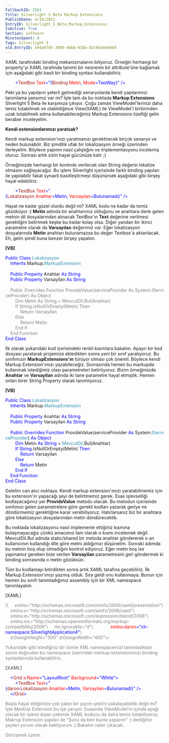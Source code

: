```yaml
---
FallbackID: 2561
Title: Silverlight 5 Beta Markup Extensions
PublishDate: 4/18/2011
EntryID: Silverlight_5_Beta_Markup_Extensions
IsActive: True
Section: software
MinutesSpent: 0
Tags: Silverlight 5
old.EntryID: b94a07d5-3909-46b8-938a-82c60a0e6869
---
```

XAML tarafındaki binding mekanizmalarını biliyoruz. Örneğin herhangi bir
property'yi XAML tarafında tanımlı bir nesnenin bir attribute'üne
bağlamak için aşağıdaki gibi basit bir binding syntaxi kullanabiliriz.

<span style="color:#a31515;">         </span><span
style="color:blue;">\<</span><span
style="color:#a31515;">TextBox</span><span
style="color:red;"> Text</span><span style="color:blue;">="{</span><span
style="color:#a31515;">Binding</span><span
style="color:red;"> Metin</span><span style="color:blue;">,</span><span
style="color:red;"> Mode</span><span
style="color:blue;">=TwoWay}" /\></span>

Peki ya bu yapıların yeterli gelmediği senaryolarda kendi yapılarımızı
tanımlama şansımız var mı? İşte tam da bu noktada **Markup Extensions**
Silverlight 5 Beta ile karşımıza çıkıyor. Çoğu zaman ViewModel'lerinizi
daha temiz tutabilmek ve olabildiğince View(XAML) ile ViewModel'i
birbirinden uzak tutabilmek adına kullanabileceğimiz Markup Extensions
özelliği gelin beraber inceleyelim.

**Kendi extensionlarımızı yaratsak?**

Kendi markup extension'ınızı yaratmanızı gerektirecek birçok senaryo ve
neden bulunabilir. Biz şimdilik ufak bir lokalizasyon örneği üzerinden
ilerleyelim. Böylece yapının nasıl çalıştığını ve implementasyonu
incelemiş oluruz. Sonrası artık sizin hayal gücünüze kalır ;)

Örneğimizde herhangi bir kontrole verilecek olan String değerin lokalize
olmasını sağlayacağız. Bu işlem Silverlight içerisinde farklı binding
yapıları ile yapılabilir fakat synaxti basitleştirmeyi düşünürsek
aşağıdaki gibi birşey hayal edebiliriz.

<span style="color:#a31515;">         </span><span
style="color:blue;">\<</span><span
style="color:#a31515;">TextBox</span><span
style="color:red;"> Text</span><span style="color:blue;">="{</span><span
style="color:#a31515;">Lokalizasyon</span><span
style="color:red;"> Anahtar</span><span
style="color:blue;">=Metin,</span><span
style="color:red;"> Varsayılan</span><span
style="color:blue;">=Bulunamadı}" /\></span>

Hayat ne kadar güzel olurdu değil mi? XAML kodu ne kadar da temiz
gözüküyor :) **Metin** adında bir anahtarımız olduğunu ve anahtara denk
gelen metnin dil dosyalarından alınacak TextBox'ın **Text** değerine
verilmesi gerektiğini belirtmek keşke bu kadar kolay olsa. Diğer yandan
bir ikinci parametre olarak da **Varsayılan** değerimiz var. Eğer
lokalizasyon dosyalarında **Metin** anahtarı bulunamazsa bu değer
Textbox'a aktarılacak. Eh, gelin şimdi buna benzer birşey yapalım.

**[VB]**

<span style="color:blue;">Public</span> <span
style="color:blue;">Class</span> <span
style="color:#2b91af;">Lokalizasyon</span>\
     <span style="color:blue;">Inherits</span> Markup.<span
style="color:#2b91af;">MarkupExtension</span>\
\
    <span style="color:blue;">Public</span> <span
style="color:blue;">Property</span> Anahtar <span
style="color:blue;">As</span> <span style="color:blue;">String</span>\
     <span style="color:blue;">Public</span> <span
style="color:blue;">Property</span> Varsayilan <span
style="color:blue;">As</span> <span style="color:blue;">String</span>\
\
<span style="color: gray">    </span><span
style="color: gray;">Public</span> <span
style="color: gray;">Overrides</span> <span
style="color: gray;">Function</span><span
style="color: gray"> ProvideValue(serviceProvider </span><span
style="color: gray;">As</span><span
style="color: gray"> System.</span><span
style="color: gray;">IServiceProvider</span><span
style="color: gray">) </span><span style="color: gray;">As</span> <span
style="color: gray;">Object</span>\
 <span style="color: gray">        </span><span
style="color: gray;">Dim</span><span
style="color: gray"> Metin </span><span
style="color: gray;">As</span> <span
style="color: gray;">String</span><span
style="color: gray"> = </span><span
style="color: gray;">MevcutDil</span><span
style="color: gray">.Bul(Anahtar)\
         </span><span style="color: gray;">If</span> <span
style="color: gray;">String</span><span
style="color: gray">.IsNullOrEmpty(Metin) </span><span
style="color: gray;">Then</span>\
 <span style="color: gray">            </span><span
style="color: gray;">Return</span><span style="color: gray"> Varsayilan\
         </span><span style="color: gray;">Else</span>\
 <span style="color: gray">            </span><span
style="color: gray;">Return</span><span style="color: gray"> Metin\
         </span><span style="color: gray;">End</span> <span
style="color: gray;">If</span>\
 <span style="color: gray">    </span><span
style="color: gray;">End</span> <span
style="color: gray;">Function</span>\
 <span style="color:blue;">End</span> <span
style="color:blue;">Class</span>

İlk olarak yukarıdaki kod içerisindeki renkli kısımlara bakalım. Apayrı
bir kod dosyası yaratarak projemize ekledikten sonra yeni bir sınıf
yaratıyoruz. Bu sınıfımızın **MarkupExtensions'ın** türüyor olması çok
önemli. Böylece kendi Markup Extension'ımızı yazabileceğiz. Sonrasında
hemen bu markupda kullanmak istediğimiz olası parametreleri
belirtiyoruz. Bizim örneğimizde **Anahtar** ve **Varsayilan** adında iki
tane parametre hayal etmiştik. Hemen onları birer String Property olarak
tanımlıyoruz.

**[VB]**

<span style="color:blue;">Public</span> <span
style="color:blue;">Class</span> <span
style="color:#2b91af;">Lokalizasyon</span>\
     <span style="color:blue;">Inherits</span> Markup.<span
style="color:#2b91af;">MarkupExtension</span>\
\
    <span style="color:blue;">Public</span> <span
style="color:blue;">Property</span> Anahtar <span
style="color:blue;">As</span> <span style="color:blue;">String</span>\
     <span style="color:blue;">Public</span> <span
style="color:blue;">Property</span> Varsayilan <span
style="color:blue;">As</span> <span style="color:blue;">String</span>\
\
    <span style="color:blue;">Public</span> <span
style="color:blue;">Overrides</span> <span
style="color:blue;">Function</span> ProvideValue(serviceProvider <span
style="color:blue;">As</span> System.<span
style="color:#2b91af;">IServiceProvider</span>) <span
style="color:blue;">As</span> <span style="color:blue;">Object</span>\
         <span style="color:blue;">Dim</span> Metin <span
style="color:blue;">As</span> <span
style="color:blue;">String</span> = <span
style="color:#2b91af;">MevcutDil</span>.Bul(Anahtar)\
         <span style="color:blue;">If</span> <span
style="color:blue;">String</span>.IsNullOrEmpty(Metin) <span
style="color:blue;">Then</span>\
             <span style="color:blue;">Return</span> Varsayilan\
        <span style="color:blue;">Else</span>\
             <span style="color:blue;">Return</span> Metin\
        <span style="color:blue;">End</span> <span
style="color:blue;">If</span>\
     <span style="color:blue;">End</span> <span
style="color:blue;">Function</span>\
 <span style="color:blue;">End</span> <span
style="color:blue;">Class</span>

Gelelim can alıcı noktaya. Kendi markup extension'ımızı yaratabilmemiz
için bu extension'ın yapacağı şeyi de belirtmemiz gerek. Esas
işlevselliği kodlayacağımız yer **ProvideValue** metodu olacak. Bu
metodun içerisinde sınıfımızı gelen parametrelere göre gerekli kodları
yazarak geriye ne döndürmemiz gerektiğine karar verebiliyoruz.
Hatırlarsanız biz bir anahtara göre lokalizasyon dosyalarından metin
döndürecektik.

Bu noktada lokalizasyonu nasıl implemente ettiğiniz kısmına
bulaşmayacağız çünkü amacımız tam olarak o kısmı incelemek değil.
MevcutDil.Bul adında static/shared bir metoda anahtar göndererek o an
kullanıcının kullandığı dile göre metni aldığımızı düşünelim. Sonraki
adımda bu metnin boş olup olmadığını kontrol ediyoruz. Eğer metin boş
ise yapmamız gereken bize verilen **Varsayilan** parametresini geri
göndermek ki binding sonrasında o metin gözüksün.

Tüm bu kodlamayı bitirdikten sonra artık XAML tarafına geçebiliriz. İlk
Markup Extension'ımızı yazmış olduk. Sıra geldi onu kullanmaya. Bunun
için hemen bu sınıfı tanımladığımız assembly için bir XML namespace
tanımlayalım.

[XAML]

<span style="color: gray;">
\<UserControl x:Class="SilverlightApplication4.MainPage"</span>\
 <span style="color: gray">   </span><span
style="color: gray;"> xmlns="http://schemas.microsoft.com/winfx/2006/xaml/presentation"</span>\
 <span style="color: gray">   </span><span
style="color: gray;"> xmlns:x="http://schemas.microsoft.com/winfx/2006/xaml"</span>\
 <span style="color: gray">   </span><span
style="color: gray;"> xmlns:d="http://schemas.microsoft.com/expression/blend/2008"</span>\
 <span style="color: gray">   </span><span
style="color: gray;"> xmlns:mc="http://schemas.openxmlformats.org/markup-compatibility/2006"</span>\
 <span style="color: gray">   </span><span
style="color: gray;"> mc:Ignorable="d"</span>\
             <span style="color:red;"> xmlns</span><span
style="color:blue;">:</span><span style="color:red;">daron</span><span
style="color:blue;">="clr-namespace:SilverlightApplication4"</span>\
 <span style="color: gray">   </span><span
style="color: gray;"> d:DesignHeight="300" d:DesignWidth="400"\></span>

Yukarıdaki gibi istediğiniz bir isimle XML namespaceinizi tanımladıktan
sonra doğrudan bu namespace üzerinden markup extensionımızı binding
syntaxlarında kullanabiliriz.

**[XAML]**

<span style="color:#a31515;">    </span><span
style="color:blue;">\<</span><span
style="color:#a31515;">Grid</span><span
style="color:red;"> x</span><span style="color:blue;">:</span><span
style="color:red;">Name</span><span
style="color:blue;">="LayoutRoot"</span><span
style="color:red;"> Background</span><span
style="color:blue;">="White"\></span>\
 <span style="color:#a31515;">        </span><span
style="color:blue;">\<</span><span
style="color:#a31515;">TextBox</span><span
style="color:red;"> Text</span><span style="color:blue;">="{</span><span
style="color:#a31515;">daron</span><span
style="color:blue;">:</span><span
style="color:#a31515;">Lokalizasyon</span><span
style="color:red;"> Anahtar</span><span
style="color:blue;">=Metin,</span><span
style="color:red;"> Varsayilan</span><span
style="color:blue;">=Bulunamadi}" /\></span>\
 <span style="color:#a31515;">    </span><span
style="color:blue;">\</</span><span
style="color:#a31515;">Grid</span><span style="color:blue;">\></span>

Başta hayal ettiğimize çok yakın bir yazım şeklini yakalayabildik değil
mi? İşte MarkUp Extension bu işe yarıyor. Esasında ViewModel'in içinde
ayağı olacak bir işlemi dışarı çekerek XAML kodunu da daha temiz
tutabiliyoruz. Makrup Extension yapıları ile "Şunu da ben bunla yaparım"
:) dediğiniz şeyleri yorum olarak bekliyorum ;) Bakalım neler çıkacak.

Görüşmek üzere.


